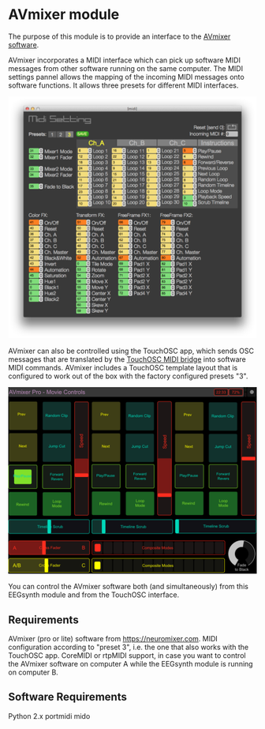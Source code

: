 # AVmixer module

The purpose of this module is to provide an interface to the [AVmixer software](https://neuromixer.com/products/avmixer).

AVmixer incorporates a MIDI interface which can pick up software MIDI messages from other software running on the same computer. The MIDI settings pannel allows the mapping of the incoming MIDI messages onto software functions. It allows three presets for different MIDI interfaces.  

![AVmixer settings](./avmixer.png)

AVmixer can also be controlled using the TouchOSC app, which sends OSC messages that are translated by the [TouchOSC MIDI bridge](http://hexler.net/docs/touchosc-configuration-connections-bridge) into software MIDI commands. AVmixer includes a TouchOSC template layout that is configured to work out of the box with the factory configured presets "3".

![TouchOSC](./touchosc.png)

You can control the AVmixer software both (and simultaneously) from this EEGsynth module and from the TouchOSC interface.

## Requirements

AVmixer (pro or lite) software from https://neuromixer.com.
MIDI configuration according to "preset 3", i.e. the one that also works with the TouchOSC app.
CoreMIDI or rtpMIDI support, in case you want to control the AVmixer software on computer A while the EEGsynth module is running on computer B.

## Software Requirements

Python 2.x
portmidi
mido
